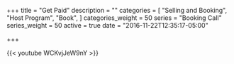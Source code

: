 +++
title = "Get Paid"
description = ""
categories = [
  "Selling and Booking",
  "Host Program",
  "Book",
]
categories_weight = 50
series = "Booking Call"
series_weight = 50
active = true
date = "2016-11-22T12:35:17-05:00"

+++

{{< youtube WCKvjJeW9nY >}}
